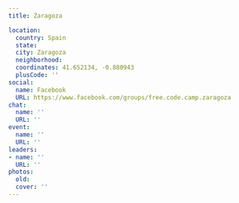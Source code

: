 ```yaml
---
title: Zaragoza

location:
  country: Spain
  state: 
  city: Zaragoza
  neighborhood: 
  coordinates: 41.652134, -0.880943
  plusCode: ''
social:
  name: Facebook
  URL: https://www.facebook.com/groups/free.code.camp.zaragoza
chat:
  name: ''
  URL: ''
event:
  name: ''
  URL: ''
leaders:
- name: ''
  URL: ''
photos:
  old: 
  cover: ''
---
```

